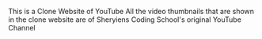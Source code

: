 This is a Clone Website of YouTube
All the video thumbnails that are shown in the clone website are of Sheryiens Coding School's original YouTube Channel
